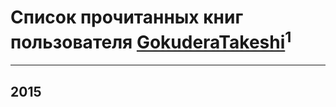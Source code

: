 # Список прочитанных книг пользователя [GokuderaTakeshi](http://twitter.com/GokuderaTakeshi)<sup>1</sup>
---

## 2015




